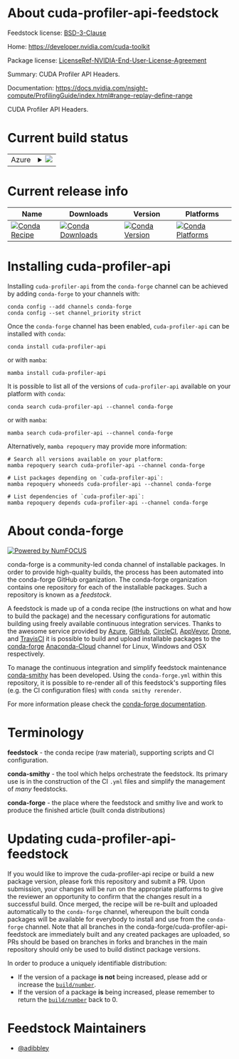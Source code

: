 About cuda-profiler-api-feedstock
=================================

Feedstock license: [BSD-3-Clause](https://github.com/conda-forge/cuda-profiler-api-feedstock/blob/main/LICENSE.txt)

Home: https://developer.nvidia.com/cuda-toolkit

Package license: [LicenseRef-NVIDIA-End-User-License-Agreement](https://docs.nvidia.com/cuda/eula/index.html)

Summary: CUDA Profiler API Headers.

Documentation: https://docs.nvidia.com/nsight-compute/ProfilingGuide/index.html#range-replay-define-range

CUDA Profiler API Headers.


Current build status
====================


<table>
    
  <tr>
    <td>Azure</td>
    <td>
      <details>
        <summary>
          <a href="https://dev.azure.com/conda-forge/feedstock-builds/_build/latest?definitionId=19220&branchName=main">
            <img src="https://dev.azure.com/conda-forge/feedstock-builds/_apis/build/status/cuda-profiler-api-feedstock?branchName=main">
          </a>
        </summary>
        <table>
          <thead><tr><th>Variant</th><th>Status</th></tr></thead>
          <tbody><tr>
              <td>linux_64</td>
              <td>
                <a href="https://dev.azure.com/conda-forge/feedstock-builds/_build/latest?definitionId=19220&branchName=main">
                  <img src="https://dev.azure.com/conda-forge/feedstock-builds/_apis/build/status/cuda-profiler-api-feedstock?branchName=main&jobName=linux&configuration=linux%20linux_64_" alt="variant">
                </a>
              </td>
            </tr>
          </tbody>
        </table>
      </details>
    </td>
  </tr>
</table>

Current release info
====================

| Name | Downloads | Version | Platforms |
| --- | --- | --- | --- |
| [![Conda Recipe](https://img.shields.io/badge/recipe-cuda--profiler--api-green.svg)](https://anaconda.org/conda-forge/cuda-profiler-api) | [![Conda Downloads](https://img.shields.io/conda/dn/conda-forge/cuda-profiler-api.svg)](https://anaconda.org/conda-forge/cuda-profiler-api) | [![Conda Version](https://img.shields.io/conda/vn/conda-forge/cuda-profiler-api.svg)](https://anaconda.org/conda-forge/cuda-profiler-api) | [![Conda Platforms](https://img.shields.io/conda/pn/conda-forge/cuda-profiler-api.svg)](https://anaconda.org/conda-forge/cuda-profiler-api) |

Installing cuda-profiler-api
============================

Installing `cuda-profiler-api` from the `conda-forge` channel can be achieved by adding `conda-forge` to your channels with:

```
conda config --add channels conda-forge
conda config --set channel_priority strict
```

Once the `conda-forge` channel has been enabled, `cuda-profiler-api` can be installed with `conda`:

```
conda install cuda-profiler-api
```

or with `mamba`:

```
mamba install cuda-profiler-api
```

It is possible to list all of the versions of `cuda-profiler-api` available on your platform with `conda`:

```
conda search cuda-profiler-api --channel conda-forge
```

or with `mamba`:

```
mamba search cuda-profiler-api --channel conda-forge
```

Alternatively, `mamba repoquery` may provide more information:

```
# Search all versions available on your platform:
mamba repoquery search cuda-profiler-api --channel conda-forge

# List packages depending on `cuda-profiler-api`:
mamba repoquery whoneeds cuda-profiler-api --channel conda-forge

# List dependencies of `cuda-profiler-api`:
mamba repoquery depends cuda-profiler-api --channel conda-forge
```


About conda-forge
=================

[![Powered by
NumFOCUS](https://img.shields.io/badge/powered%20by-NumFOCUS-orange.svg?style=flat&colorA=E1523D&colorB=007D8A)](https://numfocus.org)

conda-forge is a community-led conda channel of installable packages.
In order to provide high-quality builds, the process has been automated into the
conda-forge GitHub organization. The conda-forge organization contains one repository
for each of the installable packages. Such a repository is known as a *feedstock*.

A feedstock is made up of a conda recipe (the instructions on what and how to build
the package) and the necessary configurations for automatic building using freely
available continuous integration services. Thanks to the awesome service provided by
[Azure](https://azure.microsoft.com/en-us/services/devops/), [GitHub](https://github.com/),
[CircleCI](https://circleci.com/), [AppVeyor](https://www.appveyor.com/),
[Drone](https://cloud.drone.io/welcome), and [TravisCI](https://travis-ci.com/)
it is possible to build and upload installable packages to the
[conda-forge](https://anaconda.org/conda-forge) [Anaconda-Cloud](https://anaconda.org/)
channel for Linux, Windows and OSX respectively.

To manage the continuous integration and simplify feedstock maintenance
[conda-smithy](https://github.com/conda-forge/conda-smithy) has been developed.
Using the ``conda-forge.yml`` within this repository, it is possible to re-render all of
this feedstock's supporting files (e.g. the CI configuration files) with ``conda smithy rerender``.

For more information please check the [conda-forge documentation](https://conda-forge.org/docs/).

Terminology
===========

**feedstock** - the conda recipe (raw material), supporting scripts and CI configuration.

**conda-smithy** - the tool which helps orchestrate the feedstock.
                   Its primary use is in the construction of the CI ``.yml`` files
                   and simplify the management of *many* feedstocks.

**conda-forge** - the place where the feedstock and smithy live and work to
                  produce the finished article (built conda distributions)


Updating cuda-profiler-api-feedstock
====================================

If you would like to improve the cuda-profiler-api recipe or build a new
package version, please fork this repository and submit a PR. Upon submission,
your changes will be run on the appropriate platforms to give the reviewer an
opportunity to confirm that the changes result in a successful build. Once
merged, the recipe will be re-built and uploaded automatically to the
`conda-forge` channel, whereupon the built conda packages will be available for
everybody to install and use from the `conda-forge` channel.
Note that all branches in the conda-forge/cuda-profiler-api-feedstock are
immediately built and any created packages are uploaded, so PRs should be based
on branches in forks and branches in the main repository should only be used to
build distinct package versions.

In order to produce a uniquely identifiable distribution:
 * If the version of a package **is not** being increased, please add or increase
   the [``build/number``](https://docs.conda.io/projects/conda-build/en/latest/resources/define-metadata.html#build-number-and-string).
 * If the version of a package **is** being increased, please remember to return
   the [``build/number``](https://docs.conda.io/projects/conda-build/en/latest/resources/define-metadata.html#build-number-and-string)
   back to 0.

Feedstock Maintainers
=====================

* [@adibbley](https://github.com/adibbley/)

